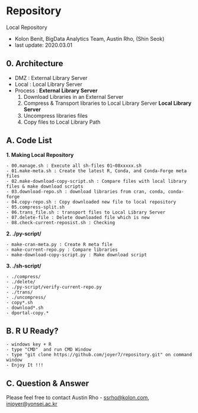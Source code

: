 
# Repository 
Local Repository 
- Kolon Benit, BigData Analytics Team, Austin Rho, (Shin Seok)
- last update: 2020.03.01 

## 0. Architecture
- DMZ : External Library Server
- Local : Local Library Server
- Process : 
**External Library Server**
  1. Download Libraries in an External Server
  2. Compress & Transport libraries to Local Library Server
**Local Library Server**
  1. Uncompress libraries files
  2. Copy files to Local Library Path


## A. Code List

**1. Making Local Repository**

    - 00.manage.sh : Execute all sh-files 01~08xxxxx.sh
    - 01.make-meta.sh : Create the latest R, Conda, and Conda-Forge meta files
    - 02.make-download-copy-script.sh : Compare files with local library files & make download scripts 
    - 03.download-repo.sh : download libraries from cran, conda, conda-forge
	- 04.copy-repo.sh : Copy downloaded new file to local repository
	- 05.compress-split.sh 
	- 06.trans_file.sh : transport files to Local Library Server
	- 07.delete-file : Delete downloaded file which is new
	- 08.check-current-reposist.sh : Checking

**2. ./py-script/**

    - make-cran-meta.py : Create R meta file 
    - make-current-repo.py : Compare libraries
	- make-download-copy-script.py : Make download script

**3. ./sh-script/**

    - ./compress/
	- ./delete/
	- ./py-script/verify-current-repo.py
	- ./trans/
	- ./uncompress/
    - copy*.sh
	- download*.sh
	- dportal-copy.*

## B. R U Ready?
    - windows key + R
    - type "CMD"  and run CMD Window
    - type "git clone https://github.com/joyer7/repository.git" on command window
    - Enjoy It !!!
    

## C. Question & Answer
Please feel free to contact Austin Rho 
    - ssrho@kolon.com, injoyer@yonsei.ac.kr


